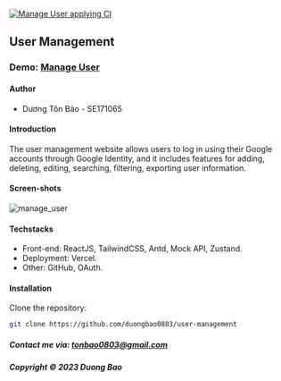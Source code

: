 [![Manage User applying CI](https://github.com/duongbao0803/user-management/actions/workflows/node.js.yml/badge.svg)](https://github.com/duongbao0803/user-management/actions/workflows/node.js.yml)

## User Management


### Demo: [Manage User](https://usmbbl.vercel.app/)


#### Author
- Dương Tôn Bảo - SE171065


#### Introduction

The user management website allows users to log in using their Google accounts through Google Identity, and it includes features for adding, deleting, editing, searching, filtering, exporting user information. 


#### Screen-shots

![manage_user](https://github.com/duongbao0803/user-management/blob/main/screenshots/main_page.png?raw=true)


#### Techstacks

- Front-end: ReactJS, TailwindCSS, Antd, Mock API, Zustand.
- Deployment: Vercel.
- Other: GitHub, OAuth.


#### Installation

Clone the repository:

```bash
git clone https://github.com/duongbao0803/user-management
```



##### Contact me via: tonbao0803@gmail.com

##### Copyright &#169; 2023 Duong Bao


